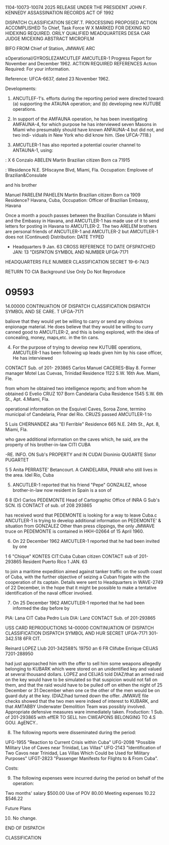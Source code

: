 1104-10073-10074
2025 RELEASE UNDER THE PRESIDENT JOHN F. KENNEDY ASSASSINATION RECORDS ACT OF 1992

DISPATCH 
CLASSIFICATION
SECRΓ.Τ.
PROCESSING
PROPOSED ACTION ACCOMPLISHED
To Chief, Task Force W 	X	MARKED FOR DEXING
NO HIDEXING REQUIRED.
ORILY QUALIFIED
MEADQUARTERS DESA
CAR JUDGE MICEXING
ABSTRACT
MICROFILM

BIFO 
FROM Chief of Station, JMWAVE ARC

sOperational/GYROSLEZAMCUTLEF
AMCUTLER-1 Progress Feport for November and December 1962.
ACTION REQUIRED REFERENCES
Action Required: For your information.

Reference: UFCA-6637, dated 23 November 1962.

Developments:

1. ANCUTLEF-1's. efforts during the reporting period were directed 
toward: (a) supporting the ATAUNA operation; and (b) developing new
KUTUBE operations.

2. In support of the AMFAUNA operation, he has been investigating 
AMFAUNA-4, for which purpose he has interviewed seven Masons in Miami
who presumably should have known ANFAUNA-4 but did not, and two indi-
viduals in New York who did know him. (See UFCA-7118.)

3. AMCUTLER-1 has also reported a potential courier channel to 
ANTAUNA-1, using:

:
X
6
Conzalo ABELEN Martin
Brazilian citizen
Born ca 71915

:
Wesidence N.E. SHiscayne Blvd, Miami, Fla.
Occupation: Emplovee of Brazilian&Consulate

and his brother

Manuel PARELEM PAHELEN Martin
Brazilian citizen
Born ca 1909
Residence? Havana, Cuba,
Occupation: Officer of Brazilian Embassy, Havana

Once a month a pouch passes between the Brazilian Consulate in Miami and 
the Embassy in Havana, and AMCUTLER-1 has made use of it to send letters
for posting in Havana to AMCUTLER-2. The two ARELEM brothers are 
personal friends of ANCUTLER-1 and AMCUTLER-2 but AMCUTLER-1 does not
(Continued)
Distribution: DATE TYPED
- Headquarters 9 Jan. 63
CROSS REFERENCE TO DATE OFSPATCHED
JAN: 13
"DISPATON SYMBOL AND NUMBER
UFGA-7171

HEADQUARTERS FILE NUMBER
CLASSIFICATION
SECRET 19-6-74/3

RETURN TO CIA
Background Use Only
Do Not Reproduce
# 09593

14.00000
CONTINUATION OF 
DISPATCH CLASSIFICATION DISPATCH SYMBOL AND
SE CARE. Τ UFGA-7171

baliove that they would yet be willing to carry or send any obvious
enpionage material. He does believe that they would be willing to
curry canned good to AMCUTLER-2, and this is being explored, with the
idea of concealing, money, maps,etc. in the tin cans.

4. For the purpose of trying to develop new KUTUBE operations,
AMCUTLER-1 has been following up leads given him by his case officer,
He has interviewed

CONTACT Sub. of 201-
293865 Carlos Manuel CACERES-Blay 8.
Former manager Motel Las Cuevas, Trinidad
Residence 1122 S.W. 16th Ave. Miami, Fle.

from whom he obtained two intelligence reports; and
from whom he obtained 
G
Evelio CRUZ 107
Born Candelaria Cuba
Residence 1545 S.W. 6th St., Apt. 4.Miami, Fla.

operational information on the Esquivel Caves,
Soroa Zone, termino municipal of Candelaria, Pinar del Rio. CRUZS
passed AMCUTLER-1 to

5
Luis CHERNANDEZ aka "El Ferrible"
Residence 665 Ν.Ε. 24th St., Apt. 8, Miami, Fla.

who gave additional information on the caves which, he said, are the 
property of his brother-in-law
CITI CUBA

-RE. INFO. ON Sub's PROPERTY
and
IN CUDAI Dioninio QUGARTE
Sixtor PUGARTET

5
5
Anita PERRASTE' Betancourt. A CANDELARIA, PINAR
who still lives in the area. Idel Rio, Cuba

5. ANCUTLER-1 reported that his friend "Pepe" GONZALEZ, whose
brother-in-law now resident in Spain is a son of

6
8
(Dr) Carlos PEDEMONTE
Head of Cartographic Office of INRA
G Sub's SCN. IS CONTACT of sub. of 208 293865

has received word that PEDEMONTE is looking for a way to leave Cuba.c
ANCUTLER-1 is trying to develop additional information on PEDEMONTE' &
situation from GONZALEZ Other than press clippings, the only JMWAVE
truce on PEDEMONTE is contained in HKH-02664 of 15 April 1960.

6. On 22 December 1962 AMCUTLER-1 reported that he had been 
invited by one

1
6
"Chique" KONTES CIT:Cuba
Cuban citizen CONTACT sub of 201-293865
Resident Puerto Rico
1 JAN. 63

to join a maritime expedition aimed against tanker traffic on the south
coast of Cuba, with the further objective of seizing a Cuban frigate 
with the cooperation of its captain. Details were sent to Headquarters
in WAVE-2749 of 22 December, in the hope that it might be possible to
make a tentative identification of the naval officer involved.

7. On 25 December 1962 AMCUTLER-1 reported that he had been 
informed the day before by

PIA: Lana CIT Caba
Pedro Luis DIA: Lanz
CONTACT Sub. of 201-293865

USS CARD REPRODUCTIONS
14-00000
CONTINUATION OF 
DISPATCH CLASSIFICATION DISPATCH SYMBOL AND HUR
SECRET UFGA-7171
301-342.518 6FR CIT.

Reinard LOPEZ Llub 201-342588%
19750
an
6 FR Clifube
Enrique CEIJAS 7201-288950

had just approached him with the offer to sell him some weapons
allegedly belonging to KUBARK which were stored on an unidentified
key and valued at several thousand dollars. LOPEZ and CEIJAS told
DIAZ/that an armed raid on the key would have to be simulated so that
suspicion would not fall on them, and that the raid would have to be
pulled off on eithen the night of 25 December or 31 December when one
ce the other of the men would be on guard duty at the key. (DIAZ/had
turned down the offer. JMWAVE file checks showed that the two men
were indeed of interest to KUBARK, and that AMTABBY Underwater
Demolition Team was possibly involved. Appropriate defensive measures
ware immediately taken.
Froduction: 1 Sub. of 201-293865 with effER TO SELL him
CWEAPONS BELONGING TO 4.S GOU. AgENCY..

8. The following reports were disseminated during the period:

UFG-1955 "Reaction to Current Crisis within Cuba"
UFG-2098 "Possible Military Use of Caves near Trinidad,
Las Villas"
UFG-2143 "Identification of Two Cavos near Trinidad,
Las Villas Which Could be Used for 
Military Purposes"
UFGT-2823 "Passenger Manifests for Flights to & From Cuba".

Costs:

9. The following expenses were incurred during the period on 
behalf of the operation:

Two months' salary $500.00
Use of POV 80.00
Meeting expenses 10.22
$546.22

Future Plans

10. No change.

END OF DISPATCH

CLASSIFICATION
